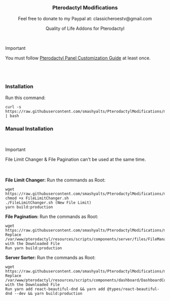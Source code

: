 <h3 align="center">Pterodactyl Modifications</h3>

<p align="center">Feel free to donate to my Paypal at: classicheroestv@gmail.com</p>

<p align="center">Quality of Life Addons for Pterodactyl</p>



<br>

> [!IMPORTANT]
> You must follow [Pterodactyl Panel Customization Guide](https://pterodactyl.io/community/customization/panel.html) at least once.

<br><br>

### Installation
Run this command:
```
curl -s https://raw.githubusercontent.com/smashyalts/PterodactylModifications/main/Installer.sh | bash
```

### Manual Installation
<br>

> [!IMPORTANT]
> File Limit Changer & File Pagination can't be used at the same time.

<br><br>
**File Limit Changer:**
Run the commands as Root:
```
wget https://raw.githubusercontent.com/smashyalts/PterodactylModifications/main/FileLimitChanger.sh
chmod +x FileLimitChanger.sh
./FileLimitChanger.sh (New File Limit)
yarn build:production
```

**File Pagination:**
Run the commands as Root:
```
wget https://raw.githubusercontent.com/smashyalts/PterodactylModifications/main/FileManagerContainer.tsx
Replace /var/www/pterodactyl/resources/scripts/components/server/files/FileManagerContainer.tsx with the Downloaded File
Run yarn build:production
```

**Server Sorter:**
Run the commands as Root:
```
wget https://raw.githubusercontent.com/smashyalts/PterodactylModifications/main/DashboardContainer.tsx
Replace /var/www/pterodactyl/resources/scripts/components/dashboard/DashboardContainer.tsx with the Downloaded File
Run yarn add react-beautiful-dnd && yarn add @types/react-beautiful-dnd --dev && yarn build:production
```
